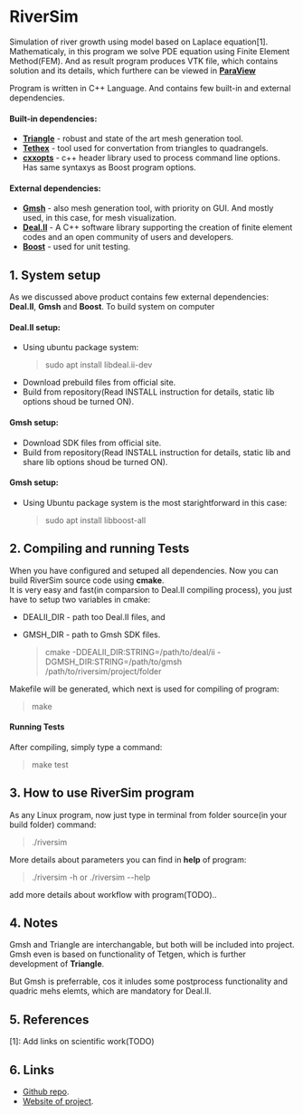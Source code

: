 # RiverSim
Simulation of river growth using model based on Laplace equation[1].
Mathematicaly, in this program we solve PDE equation using Finite Element Method(FEM). And as result program produces VTK file, which contains solution and its details, which furthere can be viewed in [__ParaView__](https://www.paraview.org/)  

Program is written in C++ Language.  And contains few built-in  and external dependencies.  

#### Built-in dependencies:
  * [__Triangle__](http://www.cs.cmu.edu/afs/cs/Web/People/quake/triangle.html) - robust and state of the art mesh generation tool.  
  * [__Tethex__](https://github.com/martemyev/tethex/wiki) - tool used for convertation from triangles to quadrangels.
  * [__cxxopts__](https://github.com/jarro2783/cxxopts) - c++ header library used to process command line options. Has same syntaxys as Boost program options.

#### External dependencies:
* [__Gmsh__](http://gmsh.info/) - also mesh generation tool, with priority on GUI. And mostly used, in this case, for mesh visualization.
* [__Deal.II__](https://www.dealii.org/) - A C++ software library supporting the creation of finite element codes and an open community of users and developers.
* [__Boost__](https://www.boost.org/doc/libs/1_66_0/libs/test/doc/html/index.html) - used for unit testing.


## 1. System setup
As we discussed above product contains few external  dependencies: __Deal.II__,  __Gmsh__ and __Boost__.
To build system on computer

#### Deal.II setup:

* Using ubuntu package system:
    > sudo apt install libdeal.ii-dev  
* Download prebuild files from official site.
* Build from repository(Read INSTALL instruction for details, static lib options shoud be turned ON).

#### Gmsh setup:
* Download SDK files from official site.
* Build from repository(Read INSTALL instruction for details, static lib and share lib options shoud be turned ON).

#### Gmsh setup:
* Using Ubuntu package system is the most starightforward in this case:
    > sudo apt install libboost-all

## 2. Compiling and running Tests
When you have configured and setuped all dependencies. Now you can build RiverSim source code using __cmake__.  
It is very easy and fast(in comparsion to Deal.II compiling process), you just have to setup two variables in cmake: 
* DEALII_DIR - path too Deal.II files, and
* GMSH_DIR - path to Gmsh SDK files.

  > cmake -DDEALII_DIR:STRING=/path/to/deal/ii -DGMSH_DIR:STRING=/path/to/gmsh /path/to/riversim/project/folder

Makefile will be generated, which next is used for compiling of program:

  > make

#### Running Tests
After compiling, simply type a command:
  > make test


## 3. How to use RiverSim program

As any Linux program, now just type in terminal from folder source(in your build folder) command:
  > ./riversim

More details about parameters you can find in __help__ of program:
  > ./riversim -h
or
  > ./riversim --help

add more details about workflow with program(TODO)..


## 4. Notes

Gmsh and Triangle are interchangable, but both will be included into project.
Gmsh even is based on functionality of Tetgen, which is further development of __Triangle__.  

But Gmsh is preferrable, cos it inludes some postprocess functionality and quadric mehs elemts, which are mandatory for Deal.II. 


## 5. References
[1]: Add links on scientific work(TODO)

## 6. Links

* [Github repo](https://github.com/okmechak/RiverSim).
* [Website of project](https://okmechak.github.io/RiverSim/).